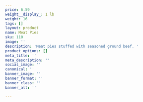 ```yaml
---
price: 6.59
weight__display_: 1 lb
weight: 16
tags: []
layout: product
name: Meat Pies
sku: 110
image: ''
description: 'Meat pies stuffed with seasoned ground beef. '
product_options: []
meta_title: ''
meta_description: ''
social_image: ''
canonical: ''
banner_image: ''
banner_format: ''
banner_class: ''
banner_alt: ''

---
```


